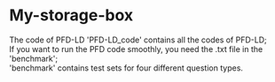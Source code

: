 # My-storage-box
The code of PFD-LD
'PFD-LD_code' contains all the codes of PFD-LD;  
If you want to run the PFD code smoothly, you need the .txt file in the 'benchmark';  
'benchmark' contains test sets for four different question types.
